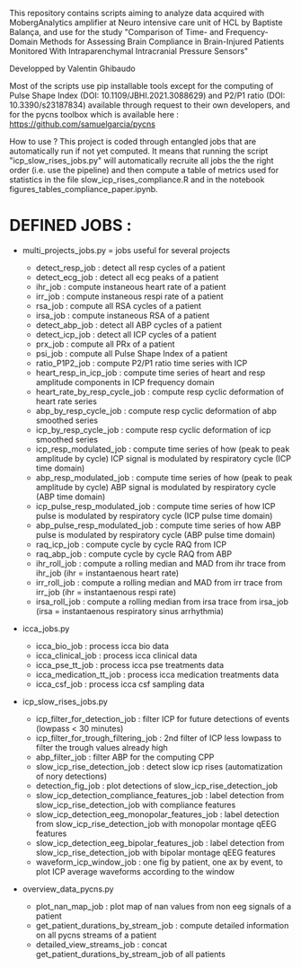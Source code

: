 This repository contains scripts aiming to analyze data acquired with MobergAnalytics amplifier at Neuro intensive care unit of HCL by Baptiste Balança, and use for the study "Comparison of Time- and Frequency-Domain Methods for Assessing Brain Compliance in Brain-Injured Patients Monitored With Intraparenchymal Intracranial Pressure Sensors"

Developped by Valentin Ghibaudo

Most of the scripts use pip installable tools except for the computing of Pulse Shape Index (DOI: 10.1109/JBHI.2021.3088629) and P2/P1 ratio (DOI: 10.3390/s23187834) available through request to their own developers, and for the pycns toolbox which is available here : https://github.com/samuelgarcia/pycns

How to use ? This project is coded through entangled jobs that are automatically run if not yet computed. It means that running the script "icp_slow_rises_jobs.py" will automatically recruite all jobs the the right order (i.e. use the pipeline) and then compute a table of metrics used for statistics in the file slow_icp_rises_compliance.R and in the notebook figures_tables_compliance_paper.ipynb.


# DEFINED JOBS : 

* multi_projects_jobs.py = jobs useful for several projects
    - detect_resp_job : detect all resp cycles of a patient
    - detect_ecg_job : detect all ecg peaks of a patient
    - ihr_job : compute instaneous heart rate of a patient
    - irr_job : compute instaneous respi rate of a patient
    - rsa_job : compute all RSA cycles of a patient
    - irsa_job : compute instaneous RSA of a patient
    - detect_abp_job : detect all ABP cycles of a patient
    - detect_icp_job : detect all ICP cycles of a patient
    - prx_job : compute all PRx of a patient
    - psi_job : compute all Pulse Shape Index of a patient
    - ratio_P1P2_job : compute P2/P1 ratio time series with ICP
    - heart_resp_in_icp_job : compute time series of heart and resp amplitude components in ICP frequency domain
    - heart_rate_by_resp_cycle_job : compute resp cyclic deformation of heart rate series
    - abp_by_resp_cycle_job : compute resp cyclic deformation of abp smoothed series
    - icp_by_resp_cycle_job : compute resp cyclic deformation of icp smoothed series
    - icp_resp_modulated_job : compute time series of how (peak to peak amplitude by cycle) ICP signal is modulated by respiratory cycle (ICP time domain)
    - abp_resp_modulated_job : compute time series of how (peak to peak amplitude by cycle) ABP signal is modulated by respiratory cycle (ABP time domain)
    - icp_pulse_resp_modulated_job : compute time series of how ICP pulse is modulated by respiratory cycle (ICP pulse time domain)
    - abp_pulse_resp_modulated_job : compute time series of how ABP pulse is modulated by respiratory cycle (ABP pulse time domain)
    - raq_icp_job : compute cycle by cycle RAQ from ICP
    - raq_abp_job : compute cycle by cycle RAQ from ABP
    - ihr_roll_job : compute a rolling median and MAD from ihr trace from ihr_job (ihr = instantaenous heart rate)
    - irr_roll_job : compute a rolling median and MAD from irr trace from irr_job (ihr = instantaenous respi rate)
    - irsa_roll_job : compute a rolling median from irsa trace from irsa_job (irsa = instantaenous respiratory sinus arrhythmia)

* icca_jobs.py
    - icca_bio_job : process icca bio data
    - icca_clinical_job : process icca clinical data
    - icca_pse_tt_job : process icca pse treatments data
    - icca_medication_tt_job : process icca medication treatments data
    - icca_csf_job : process icca csf sampling data

* icp_slow_rises_jobs.py
    - icp_filter_for_detection_job : filter ICP for future detections of events (lowpass < 30 minutes)
    - icp_filter_for_trough_filtering_job : 2nd filter of ICP less lowpass to filter the trough values already high
    - abp_filter_job : filter ABP for the computing CPP
    - slow_icp_rise_detection_job : detect slow icp rises (automatization of nory detections)
    - detection_fig_job : plot detections of slow_icp_rise_detection_job
    - slow_icp_detection_compliance_features_job : label detection from slow_icp_rise_detection_job with compliance features
    - slow_icp_detection_eeg_monopolar_features_job : label detection from slow_icp_rise_detection_job with monopolar montage qEEG features
    - slow_icp_detection_eeg_bipolar_features_job : label detection from slow_icp_rise_detection_job with bipolar montage qEEG features
    - waveform_icp_window_job : one fig by patient, one ax by event, to plot ICP average waveforms according to the window

* overview_data_pycns.py
    - plot_nan_map_job : plot map of nan values from non eeg signals of a patient
    - get_patient_durations_by_stream_job : compute detailed information on all pycns streams of a patient 
    - detailed_view_streams_job : concat get_patient_durations_by_stream_job of all patients
